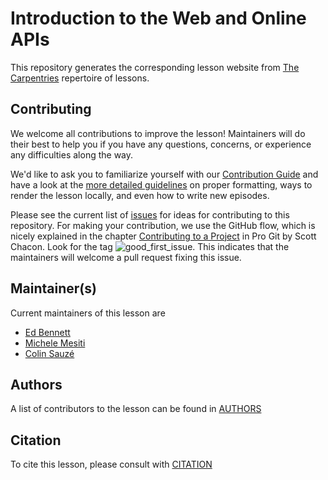# Introduction to the Web and Online APIs

This repository generates the corresponding lesson website from [The Carpentries](https://carpentries.org/) repertoire of lessons. 

## Contributing

We welcome all contributions to improve the lesson! Maintainers will do their best to help you if you have any
questions, concerns, or experience any difficulties along the way.

We'd like to ask you to familiarize yourself with our [Contribution Guide](CONTRIBUTING.md) and have a look at
the [more detailed guidelines][lesson-example] on proper formatting, ways to render the lesson locally, and even
how to write new episodes.

Please see the current list of [issues][issues] for ideas for contributing to this
repository. For making your contribution, we use the GitHub flow, which is
nicely explained in the chapter [Contributing to a Project](http://git-scm.com/book/en/v2/GitHub-Contributing-to-a-Project) in Pro Git
by Scott Chacon.
Look for the tag ![good_first_issue](https://img.shields.io/badge/-good%20first%20issue-gold.svg). This indicates that the maintainers will welcome a pull request fixing this issue.  


## Maintainer(s)

Current maintainers of this lesson are 

* [Ed Bennett][edbennett]
* [Michele Mesiti][mmesiti]
* [Colin Sauzé][colinsauze]


## Authors

A list of contributors to the lesson can be found in [AUTHORS](AUTHORS)

## Citation

To cite this lesson, please consult with [CITATION](CITATION)

[issues]: https://github.com/edbennett/web-novice/issues
[lesson-example]: https://carpentries.github.io/lesson-example
[edbennett]: https://github.com/edbennett
[mmesiti]: https://github.com/mmesiti
[colinsauze]: https://github.com/colinsauze
